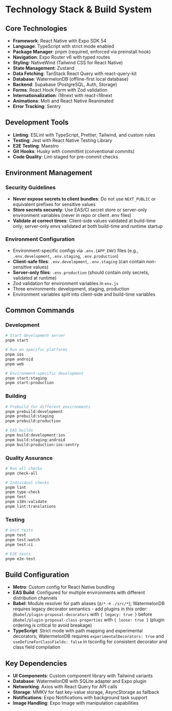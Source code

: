 # Technology Stack & Build System

## Core Technologies

- **Framework**: React Native with Expo SDK 54
- **Language**: TypeScript with strict mode enabled
- **Package Manager**: pnpm (required, enforced via preinstall hook)
- **Navigation**: Expo Router v6 with typed routes
- **Styling**: NativeWind (Tailwind CSS for React Native)
- **State Management**: Zustand
- **Data Fetching**: TanStack React Query with react-query-kit
- **Database**: WatermelonDB (offline-first local database)
- **Backend**: Supabase (PostgreSQL, Auth, Storage)
- **Forms**: React Hook Form with Zod validation
- **Internationalization**: i18next with react-i18next
- **Animations**: Moti and React Native Reanimated
- **Error Tracking**: Sentry

## Development Tools

- **Linting**: ESLint with TypeScript, Prettier, Tailwind, and custom rules
- **Testing**: Jest with React Native Testing Library
- **E2E Testing**: Maestro
- **Git Hooks**: Husky with commitlint (conventional commits)
- **Code Quality**: Lint-staged for pre-commit checks

## Environment Management

### Security Guidelines

- **Never expose secrets to client bundles**: Do not use `NEXT_PUBLIC` or equivalent prefixes for sensitive values
- **Store secrets securely**: Use EAS/CI secret store or server-only environment variables (never in repo or client .env files)
- **Validate at correct times**: Client-side values validated at build-time only; server-only envs validated at both build-time and runtime startup

### Environment Configuration

- Environment-specific configs via `.env.{APP_ENV}` files (e.g., `.env.development`, `.env.staging`, `.env.production`)
- **Client-safe files**: `.env.development`, `.env.staging` (can contain non-sensitive values)
- **Server-only files**: `.env.production` (should contain only secrets, validated at runtime)
- Zod validation for environment variables in `env.js`
- Three environments: development, staging, production
- Environment variables split into client-side and build-time variables

## Common Commands

### Development

```bash
# Start development server
pnpm start

# Run on specific platforms
pnpm ios
pnpm android
pnpm web

# Environment-specific development
pnpm start:staging
pnpm start:production
```

### Building

```bash
# Prebuild for different environments
pnpm prebuild:development
pnpm prebuild:staging
pnpm prebuild:production

# EAS builds
pnpm build:development:ios
pnpm build:staging:android
pnpm build:production:ios:sentry
```

### Quality Assurance

```bash
# Run all checks
pnpm check-all

# Individual checks
pnpm lint
pnpm type-check
pnpm test
pnpm i18n:validate
pnpm lint:translations
```

### Testing

```bash
# Unit tests
pnpm test
pnpm test:watch
pnpm test:ci

# E2E tests
pnpm e2e-test
```

## Build Configuration

- **Metro**: Custom config for React Native bundling
- **EAS Build**: Configured for multiple environments with different distribution channels
- **Babel**: Module resolver for path aliases (`@/*` → `./src/*`); WatermelonDB requires legacy decorator semantics - add plugins in this order: `@babel/plugin-proposal-decorators` with `{ legacy: true }` before `@babel/plugin-proposal-class-properties` with `{ loose: true }` (plugin ordering is critical to avoid breakage)
- **TypeScript**: Strict mode with path mapping and experimental decorators; WatermelonDB requires `experimentalDecorators: true` and `useDefineForClassFields: false` in tsconfig for consistent decorator and class field compilation

## Key Dependencies

- **UI Components**: Custom component library with Tailwind variants
- **Database**: WatermelonDB with SQLite adapter and Expo plugin
- **Networking**: Axios with React Query for API calls
- **Storage**: MMKV for fast key-value storage, AsyncStorage as fallback
- **Notifications**: Expo Notifications with background task support
- **Image Handling**: Expo Image with manipulation capabilities
